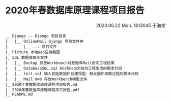 # 2020年春数据库原理课程项目报告

<p align="right">2020.06.22 Mon. 1813045 于海龙</p>



```
__ Django -- Django 项目目录
|	|__ OnlineMail Django 项目文件夹
|		|__ ... 项目文件
|_ Picture 本地Web应用截图
|_ SQL 数据库相关文件
|	|__ Backup 存放Workbench对数据库Mail反向工程结果
|	|__ DatabaseSQL.sql Workbench前向工程生成的脚本代码
|	|__ init.sql 插入初始数据和创建视图、触发器和函数过程的脚本代码
|	|__ Mail.mwb 存放Workbench模型文件
|_ 2020年春数据库原理课程项目报告.md
|_ 2020年春数据库原理课程项目报告.pdf
|_ README.md
```

